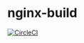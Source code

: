 # nginx-build
[![CircleCI](https://circleci.com/gh/fabregas4you/nginx-deploy.svg?style=svg)](https://circleci.com/gh/fabregas4you/nginx-deploy)
